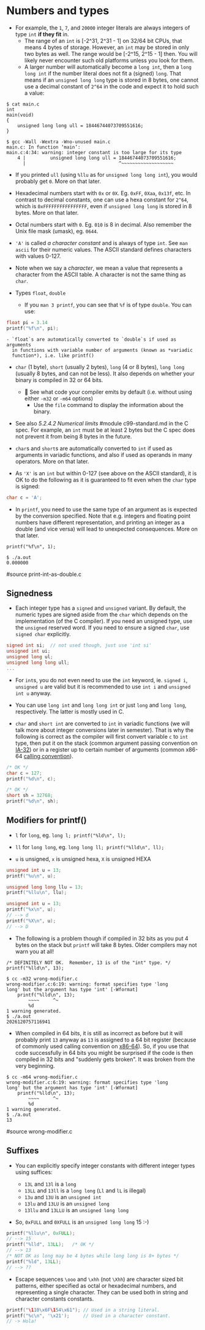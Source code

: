 # Numbers and types

- For example, the `1`, `7`, and `20000` integer literals are always integers of
  type `int` **if they fit** in.
  - The range of an `int` is [-2^31, 2^31 - 1] on 32/64 bit CPUs, that means 4
    bytes of storage.  However, an `int` may be stored in only two bytes as
    well.  The range would be [-2^15, 2^15 - 1] then.  You will likely never
    encounter such old platforms unless you look for them.
  - A larger number will automatically become a `long int`, then a `long long
    int` if the number literal does not fit a (signed) `long`.  That means if
    an `unsigned long long` type is stored in 8 bytes, one cannot use a decimal
    constant of `2^64` in the code and expect it to hold such a value:

```
$ cat main.c
int
main(void)
{
	unsigned long long ull = 18446744073709551616;
}

$ gcc -Wall -Wextra -Wno-unused main.c
main.c: In function ‘main’:
main.c:4:34: warning: integer constant is too large for its type
    4 |         unsigned long long ull = 18446744073709551616;
      |                                  ^~~~~~~~~~~~~~~~~~~~
```

  - If you printed `ull` (using `%llu` as for `unsigned long long int`), you
    would probably get `0`.  More on that later.

- Hexadecimal numbers start with `0x` or `0X`.  Eg. `0xFF`, `0Xaa`, `0x13f`,
  etc.  In contrast to decimal constants, one can use a hexa constant for
  `2^64`, which is `0xFFFFFFFFFFFFFFFF`, even if `unsigned long long` is stored
  in 8 bytes.  More on that later.
- Octal numbers start with `0`.  Eg. `010` is 8 in decimal.  Also remember the
  Unix file mask (umask), eg. `0644`.

- `'A'` is called *a character constant* and is always of type `int`.  See `man
  ascii` for their numeric values.  The ASCII standard defines characters with
  values 0-127.

- Note when we say a *character*, we mean a value that represents a character
  from the ASCII table.  A character is not the same thing as `char`.

- Types `float`, `double`
	- If you `man 3 printf`, you can see that `%f` is of type `double`.  You
	  can use:

```C
float pi = 3.14
printf("%f\n", pi);
```

	- `float`s are automatically converted to `double`s if used as arguments
	  in functions with variable number of arguments (known as *variadic
	  function*), i.e. like printf()

- `char` (1 byte), `short` (usually 2 bytes), `long` (4 or 8 bytes), `long long`
  (usually 8 bytes, and can not be less).  It also depends on whether your
  binary is compiled in 32 or 64 bits.
	- :wrench: See what code your compiler emits by default (i.e. without
	  using either `-m32` or `-m64` options)
		- Use the `file` command to display the information about the
		  binary.

- See also *5.2.4.2 Numerical limits*
#module c99-standard.md in the C spec.
  For example, an `int` must be at least 2 bytes but the C spec does not prevent
  it from being 8 bytes in the future.

- `char`s and `short`s are automatically converted to `int` if used as arguments
  in variadic functions, and also if used as operands in many operators.  More
  on that later.

- As `'X'` is an `int` but within 0-127 (see above on the ASCII standard), it is
  OK to do the following as it is guaranteed to fit even when the `char` type is
  signed:

```C
char c = 'A';
```

- In `printf`, you need to use the same type of an argument as is expected by
  the conversion specified.  Note that e.g. integers and floating point numbers
  have different representation, and printing an integer as a double (and vice
  versa) will lead to unexpected consequences.  More on that later.

```
printf("%f\n", 1);

$ ./a.out
0.000000
```

#source print-int-as-double.c

## Signedness

- Each integer type has a `signed` and `unsigned` variant.  By default, the
  numeric types are signed aside from the `char` which depends on the
  implementation (of the C compiler).  If you need an unsigned type, use the
  `unsigned` reserved word.  If you need to ensure a signed `char`, use `signed
  char` explicitly.

```C
signed int si;	// not used though, just use 'int si'
unsigned int ui;
unsigned long ul;
unsigned long long ull;
...
```

- For `int`s, you do not even need to use the `int` keyword, ie. `signed i`,
  `unsigned u` are valid but it is recommended to use `int i` and `unsigned int
  u` anyway.

- You can use `long int` and `long long int` or just `long` and `long long`,
  respectively.  The latter is mostly used in C.

- `char` and `short int` are converted to `int` in variadic functions (we will
  talk more about integer conversions later in semester).  That is why the
  following is correct as the compiler will first convert variable `c` to `int`
  type, then put it on the stack (common argument passing convention on
  [IA-32](https://en.wikipedia.org/wiki/IA-32))
  or in a register up to certain number of arguments (common x86-64
  [calling convention](https://en.wikipedia.org/wiki/X86_calling_conventions)).

```C
/* OK */
char c = 127;
printf("%d\n", c);

/* OK */
short sh = 32768;
printf("%d\n", sh);
```

## Modifiers for printf()

- `l` for `long`, eg. `long l; printf("%ld\n", l);`
- `ll` for `long long`, eg. `long long ll; printf("%lld\n", ll);`

- `u` is unsigned, `x` is unsigned hexa, `X` is unsigned HEXA

```C
unsigned int u = 13;
printf("%u\n", u);

unsigned long long llu = 13;
printf("%llu\n", llu);

unsigned int u = 13;
printf("%x\n", u);
// --> d
printf("%X\n", u);
// --> D
```

- The following is a problem though if compiled in 32 bits as you put 4 bytes on
  the stack but `printf` will take 8 bytes.  Older compilers may not warn you at
  all!

```
/* DEFINITELY NOT OK.  Remember, 13 is of the "int" type. */
printf("%lld\n", 13);

$ cc -m32 wrong-modifier.c
wrong-modifier.c:6:19: warning: format specifies type 'long
long' but the argument has type 'int' [-Wformat]
	printf("%lld\n", 13);
		~~~~     ^~
		%d
1 warning generated.
$ ./a.out
2026120757116941
```

 - When compiled in 64 bits, it is still as incorrect as before but it will
   probably print `13` anyway as `13` is assigned to a 64 bit register (because
   of commonly used calling convention on [x86-64](https://en.wikipedia.org/wiki/X86-64)).
   So, if you use that code successfully in 64 bits you might be
   surprised if the code is then compiled in 32 bits and "suddenly gets broken".
   It was broken from the very beginning.

```
$ cc -m64 wrong-modifier.c
wrong-modifier.c:6:19: warning: format specifies type 'long
long' but the argument has type 'int' [-Wformat]
	printf("%lld\n", 13);
		~~~~     ^~
		%d
1 warning generated.
$ ./a.out
13
```

#source wrong-modifier.c

## Suffixes

- You can explicitly specify integer constants with different integer types
  using suffices:

	- `13L` and `13l` is a `long`
	- `13LL` and `13ll` is a `long long` (`Ll` and `lL` is illegal)
	- `13u` and `13U` is an `unsigned int`
	- `13lu` and `13LU` is an `unsigned long`
	- `13llu` and `13LLU` is an `unsigned long long`

- So, `0xFULL` and `0XFULL` is an `unsigned long long` 15 :-)

```C
printf("%llu\n", 0xFULL);
// --> 15
printf("%lld", 13LL);	/* OK */
// --> 13
/* NOT OK as long may be 4 bytes while long long is 8+ bytes */
printf("%ld", 13LL);
// --> ??
```

- Escape sequences `\ooo` and `\xhh` (not `\Xhh`) are character sized bit
  patterns, either specified as octal or hexadecimal numbers, and representing a
  single character.  They can be used both in string and character constants
  constants.

```C
printf("\110\x6F\154\x61");	// Used in a string literal.
printf("%c\n", '\x21');		// Used in a character constant.
// -> Hola!
```
